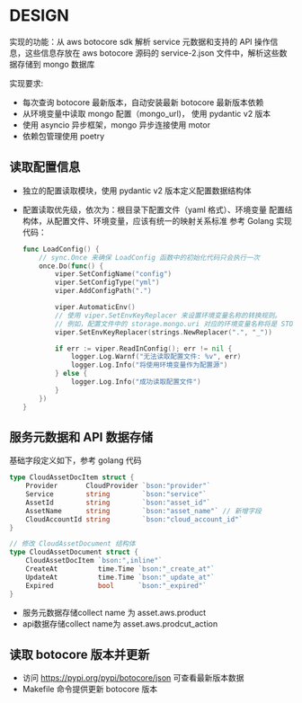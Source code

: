 # DESIGN

实现的功能：从 aws botocore sdk 解析 service 元数据和支持的 API 操作信息，这些信息存放在 aws botocore 源码的 service-2.json 文件中，解析这些数据存储到 mongo 数据库

实现要求:

- 每次查询 botocore 最新版本，自动安装最新 botocore 最新版本依赖
- 从环境变量中读取 mongo 配置（mongo_url)， 使用 pydantic v2 版本
- 使用 asyncio 异步框架，mongo 异步连接使用 motor
- 依赖包管理使用 poetry

## 读取配置信息

- 独立的配置读取模块，使用 pydantic v2 版本定义配置数据结构体
- 配置读取优先级，依次为：根目录下配置文件（yaml 格式）、环境变量
  配置结构体，从配置文件、环境变量，应该有统一的映射关系标准
  参考 Golang 实现代码：

  ```go
  func LoadConfig() {
      // sync.Once 来确保 LoadConfig 函数中的初始化代码只会执行一次
      once.Do(func() {
          viper.SetConfigName("config")
          viper.SetConfigType("yml")
          viper.AddConfigPath(".")

          viper.AutomaticEnv()
          // 使用 viper.SetEnvKeyReplacer 来设置环境变量名称的转换规则。
          // 例如，配置文件中的 storage.mongo.uri 对应的环境变量名称将是 STORAGE_MONGO_URI
          viper.SetEnvKeyReplacer(strings.NewReplacer(".", "_"))

          if err := viper.ReadInConfig(); err != nil {
              logger.Log.Warnf("无法读取配置文件: %v", err)
              logger.Log.Info("将使用环境变量作为配置源")
          } else {
              logger.Log.Info("成功读取配置文件")
          }
      })
  }
  ```

## 服务元数据和 API 数据存储

基础字段定义如下，参考 golang 代码

```go
type CloudAssetDocItem struct {
    Provider       CloudProvider `bson:"provider"`
    Service        string        `bson:"service"`
    AssetId        string        `bson:"asset_id"`
    AssetName      string        `bson:"asset_name"` // 新增字段
    CloudAccountId string        `bson:"cloud_account_id"`
}

// 修改 CloudAssetDocument 结构体
type CloudAssetDocument struct {
    CloudAssetDocItem `bson:",inline"`
    CreateAt          time.Time `bson:"_create_at"`
    UpdateAt          time.Time `bson:"_update_at"`
    Expired           bool      `bson:"_expired"`
}
```

- 服务元数据存储collect name 为 asset.aws.product
- api数据存储collect name为 asset.aws.prodcut_action

## 读取 botocore 版本并更新

- 访问 https://pypi.org/pypi/botocore/json 可查看最新版本数据
- Makefile 命令提供更新 botocore 版本
